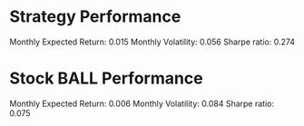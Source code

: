 # Strategy Performance
Monthly Expected Return: 0.015
Monthly Volatility: 0.056
Sharpe ratio: 0.274
# Stock BALL Performance
Monthly Expected Return: 0.006
Monthly Volatility: 0.084
Sharpe ratio: 0.075
